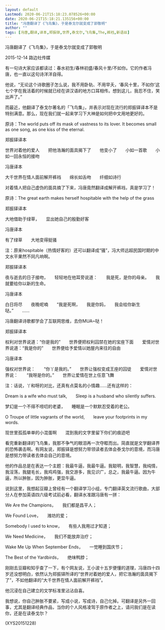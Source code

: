 ```yaml
---
layout: default
Lastmod: 2020-06-21T15:18:23.078526+00:00
date: 2020-06-21T15:18:21.135156+00:00
title: "冯唐翻译了《飞鸟集》，于是泰戈尔就变成了郭敬明"
author: ""
tags: [冯唐,翻译,译本,郑振铎,世界,泰戈尔,飞鸟集,The,裤裆,新语丝]
---
```


冯唐翻译了《飞鸟集》，于是泰戈尔就变成了郭敬明

2015-12-14 路边社传媒

有一句诗大家应该都读过：春水初生/春林初盛/春风十里/不如你。它的作者冯唐，也一直以这句诗洋洋自得。

他说，“无论这个诗歌圈子怎么说，我不用卧轨、不用早夭，‘春风十里，不如你’这七个字在我活着的时候就已经在讲汉语的地方口耳相传。想到这儿，我忍不住，笑出声了。”

而最近，他翻译了泰戈尔著名的「飞鸟集」，并表示对现在流行的郑振铎译本不是特别满意。那么，现在我们就一起来学习下大神是如何把中文用地更好的。

原诗：The world puts off its mask of vastness to its lover. It becomes small as one song, as one kiss of the eternal.

郑振铎译本

世界对着他的爱人　　把他浩瀚的面具揭下了　　他变小了　　小如一首歌　　小如一回永恒的接吻

冯唐译本

大千世界在情人面前解开裤裆　　绵长如舌吻　　纤细如诗行

对着情人把自己虚伪的面具摘了下来，冯唐竟然翻译成解开裤裆，真是学习了！

原诗：The great earth makes herself hospitable with the help of the grass

郑振铎译本

大地借助于绿草，　　显出她自己的殷勤好客

冯唐译本

有了绿草　　大地变得挺骚

注：原来hospitable（热情好客的）还可以翻译成“骚”，冯大师远超民国时期的中文水平果然不同凡响啊。

郑振铎译本

夜与逝去的日子接吻，　　轻轻地在他耳旁说道：　　我是死，是你的母亲。　　我就要给你以新的生命。

冯唐译本

白日将尽　　夜晚呢喃　　“我是死啊，　　我是你妈，　　我会给你新生哒。”　　……

冯唐翻译诗歌都学会了互联网思维，去你MUA~哒！

郑振铎译本

权利对世界说道：“你是我的”　　世界便把权利囚禁在她的宝座下面　　爱情对世界说道：“我是你的”　　世界便给予爱情以她屋内来往的自由

冯唐译本

强权对世界说：　　“你丫是我的。”　　世界让强权变成王座的囚徒　　爱情对世界说：　　“我呀是你的。”　　世界让爱情在世上任意飞舞

注：话说，丫和呀的对比，还真有点莫名的小情趣……还有这样的：

Dream is a wife who must talk,　　Sleep is a husband who silently suffers.

梦幻是一个不得不唠叨的老婆，　　睡眠是一个默默忍受着的老公。

O Troupe of little vagrants of the world,　　leave your footprints in my words.

现世里孤孤单单的小混蛋啊　　混到我的文字里留下你们的痕迹吧

看完重新翻译的飞鸟集，我那不争气的眼泪再一次夺眶而出。简直就是文学翻译界的恐怖袭击啊。有网友说，郑振铎是想努力带领读者去体会泰戈尔的意境，而冯唐是想努力带读者去体会自己的意境。

他的作品总是在表达一个主题：我最牛逼，我最牛逼。我聪明，我智慧，我纯情，我淫荡，我腿毛长，我鸡鸡强，我交游多，我见识广，总之，我最牛逼。因为牛逼，所以肿胀，因为肿胀，更显牛逼。

说到这里，我想起豆瓣上曾经有一个翻译学习小组，专门翻译英文流行歌曲，大部分人在参加英语四六级考试前必看，翻译水准跟冯唐有一拼：

We Are the Champions，　　我们都是昌平人；

We Found Love，　　潍坊的爱；

Somebody I used to know，　　有些人我用过才知道；

We Need Medicine，　　我们不能放弃治疗；

Wake Me Up When September Ends，　　一觉睡到国庆节；

The Best of the Yardbirds，　　绝味鸭脖；

刚刚去豆瓣和知乎查了一下，有个网友说，王小波十五岁便懂的道理，冯唐四十四岁还没想明白，依然认为郑振铎所译的“世界对着她的爱人，把它浩瀚的面具揭下了”，不如他翻译的“大千世界在情人面前解开裤裆”。

他沉浸在自己建立的文学标准里沾沾自喜。

我想说，你自己肿胀不要紧，写成小说，写成诗，自己化掉。可翻译是另外一回事，尤其是翻译经典作品，当你的个人风格凌驾于原作者之上，请问我们是在读你，还是在读泰戈尔？

(XYS20151228)

